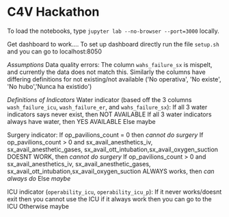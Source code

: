 # C4V Hackathon

To load the notebooks, type `jupyter lab --no-browser --port=3000` locally.

Get dashboard to work....
To set up dashboard directly run the file `setup.sh` and you can go to localhost:8050

_Assumptions_
Data quality errors: The column `wahs_failure_sx` is mispelt, and currently the data does not match this. Similarly the columns have differing definitions for not existing/not available ('No operativa', 'No existe', 'No hubo','Nunca ha existido')

_Definitions of Indicators_
Water indicator (based off the 3 columns `wash_failure_icu`, `wash_failure_er`, and `wahs_failure_sx`):
If all 3 water indicators says never exist, then NOT AVAILABLE
If all 3 water indicators always have water, then YES AVAILABLE
Else maybe

Surgery indicator:
If op_pavilions_count = 0 then _cannot do surgery_
If op_pavilions_count > 0 and 
    sx_avail_anesthetics_iv, sx_avail_anesthetic_gases, 
    sx_avail_ott_intubation,sx_avail_oxygen_suction DOESNT WORK, then _cannot do surgery_
If op_pavilions_count > 0 and sx_avail_anesthetics_iv, sx_avail_anesthetic_gases, 
    sx_avail_ott_intubation,sx_avail_oxygen_suction ALWAYS works, then _can always do_
Else _maybe_

ICU indicator (`operability_icu`, `operability_icu_p`):
If it never works/doesnt exit then you cannot use the ICU
if it always work then you can go to the ICU
Otherwise maybe